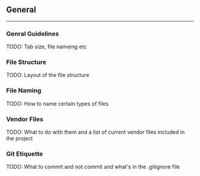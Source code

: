 ## General

- - -

### Genral Guidelines
TODO: Tab size, file nameing etc

### File Structure
TODO: Layout of the file structure

### File Naming
TODO: How to name certain types of files

### Vendor Files
TODO: What to do with them and a list of current vendor files included in the project

### Git Etiquette
TODO: What to commit and not commit and what's in the .gitignore file
